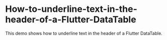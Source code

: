 # How-to-underline-text-in-the-header-of-a-Flutter-DataTable
This demo shows how to underline text in the header of a Flutter DataTable. 

